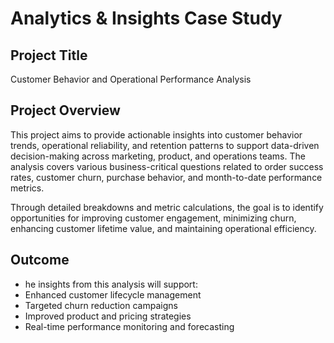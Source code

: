 # Analytics & Insights Case Study

## Project Title
Customer Behavior and Operational Performance Analysis

## Project Overview
This project aims to provide actionable insights into customer behavior trends, operational reliability, and retention patterns to support data-driven decision-making across marketing, product, and operations teams. The analysis covers various business-critical questions related to order success rates, customer churn, purchase behavior, and month-to-date performance metrics.

Through detailed breakdowns and metric calculations, the goal is to identify opportunities for improving customer engagement, minimizing churn, enhancing customer lifetime value, and maintaining operational efficiency.

## Outcome
- he insights from this analysis will support:
- Enhanced customer lifecycle management
- Targeted churn reduction campaigns
- Improved product and pricing strategies
- Real-time performance monitoring and forecasting
